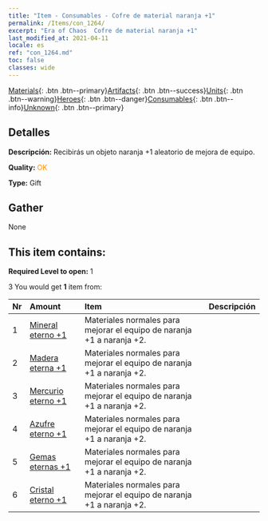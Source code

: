 ```yaml
---
title: "Item - Consumables - Cofre de material naranja +1"
permalink: /Items/con_1264/
excerpt: "Era of Chaos  Cofre de material naranja +1"
last_modified_at: 2021-04-11
locale: es
ref: "con_1264.md"
toc: false
classes: wide
---
```

 [Materials](/es/Items/){: .btn .btn--primary}[Artifacts](/es/Items/Artifacts/){: .btn .btn--success}[Units](/es/Items/Units/){: .btn .btn--warning}[Heroes](/es/Items/Heroes/){: .btn .btn--danger}[Consumables](/es/Items/Consumables/){: .btn .btn--info}[Unknown](/es/Items/Unknown/){: .btn .btn--primary}

## Detalles
 **Descripción:** Recibirás un objeto naranja +1 aleatorio de mejora de equipo.

 **Quality:** <span style="color: #FF8C00">OK</span>

 **Type:** Gift

## Gather

  None

## This item contains:

 **Required Level to open:** 1

 3 You would get **1** item  from:

  | Nr | Amount |     Item    | Descripción |
  |:---|:-------|:------------|:-----------:|
  | 1 | [Mineral eterno +1](/es/Items/mat_68/) | Materiales normales para mejorar el equipo de naranja +1 a naranja +2. | 
  | 2 | [Madera eterna +1](/es/Items/mat_69/) | Materiales normales para mejorar el equipo de naranja +1 a naranja +2. | 
  | 3 | [Mercurio eterno +1](/es/Items/mat_70/) | Materiales normales para mejorar el equipo de naranja +1 a naranja +2. | 
  | 4 | [Azufre eterno +1](/es/Items/mat_71/) | Materiales normales para mejorar el equipo de naranja +1 a naranja +2. | 
  | 5 | [Gemas eternas +1](/es/Items/mat_72/) | Materiales normales para mejorar el equipo de naranja +1 a naranja +2. | 
  | 6 | [Cristal eterno +1](/es/Items/mat_73/) | Materiales normales para mejorar el equipo de naranja +1 a naranja +2. | 
